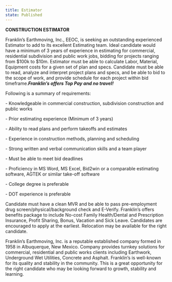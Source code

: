 ```yaml
---
title: Estimator
state: Published
---
```


**CONSTRUCTION ESTIMATOR**

Franklin’s Earthmoving, Inc., EEOC, is seeking an outstanding experienced Estimator to add to its excellent Estimating team. Ideal candidate would have a minimum of 3 years of experience in estimating for commercial, residential subdivision and public work jobs, bidding for projects ranging from $100k to $10m. Estimator must be able to calculate Labor, Material, Equipment costs for a given set of plan and specs. Candidate must be able to read, analyze and interpret project plans and specs, and be able to bid to the scope of work, and provide schedule for each project within bid timeframe.**_Franklin’s offers Top Pay and no travel!_**

Following is a summary of requirements:

\- Knowledgeable in commercial construction, subdivision construction and public works

\- Prior estimating experience (Minimum of 3 years)

\- Ability to read plans and perform takeoffs and estimates

\- Experience in construction methods, planning and scheduling

\- Strong written and verbal communication skills and a team player

\- Must be able to meet bid deadlines

\- Proficiency in MS Word, MS Excel, Bid2win or a comparable estimating software, AGTEK or similar take-off software

\- College degree is preferable

\- DOT experience is preferable

Candidate must have a clean MVR and be able to pass pre-employment drug screen/physical/background check and E-Verify. Franklin’s offers benefits package to include No-cost Family Health/Dental and Prescription Insurance, Profit Sharing, Bonus, Vacation and Sick Leave. Candidates are encouraged to apply at the earliest. Relocation may be available for the right candidate.

Franklin’s Earthmoving, Inc. is a reputable established company formed in 1958 in Albuquerque, New Mexico. Company provides turnkey solutions for commercial, residential and public works clients including Earthwork, Underground Wet Utilities, Concrete and Asphalt. Franklin’s is well-known for its quality and stability in the community. This is a great opportunity for the right candidate who may be looking forward to growth, stability and learning.
